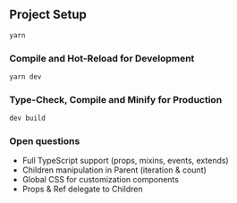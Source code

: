 ## Project Setup

```sh
yarn
```

### Compile and Hot-Reload for Development

```sh
yarn dev
```

### Type-Check, Compile and Minify for Production

```sh
dev build
```

### Open questions
* Full TypeScript support (props, mixins, events, extends)
* Children manipulation in Parent (iteration & count)
* Global CSS for customization components
* Props & Ref delegate to Children
